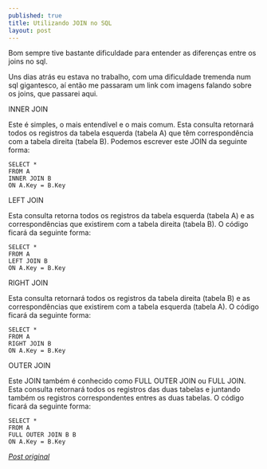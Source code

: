 ```yaml
---
published: true
title: Utilizando JOIN no SQL
layout: post
---
```

Bom sempre tive bastante dificuldade para entender as diferenças entre os joins no sql.

Uns dias atrás eu estava no trabalho, com uma dificuldade tremenda num sql gigantesco, aí então me passaram um link com imagens falando sobre os joins, que passarei aqui.

INNER JOIN

Este é simples, o mais entendível e o mais comum. Esta consulta retornará todos os registros da tabela esquerda (tabela A) que têm correspondência com a tabela direita (tabela B). Podemos escrever este JOIN da seguinte forma:

    SELECT *
    FROM A
    INNER JOIN B
    ON A.Key = B.Key

LEFT JOIN

Esta consulta retorna todos os registros da tabela esquerda (tabela A) e as correspondências que existirem com a tabela direita (tabela B). O código ficará da seguinte forma:

    SELECT *
    FROM A
    LEFT JOIN B
    ON A.Key = B.Key

RIGHT JOIN

Esta consulta retornará todos os registros da tabela direita (tabela B) e as correspondências que existirem com a tabela esquerda (tabela A). O código ficará da seguinte forma:

    SELECT *
    FROM A
    RIGHT JOIN B
    ON A.Key = B.Key

OUTER JOIN

Este JOIN também é conhecido como FULL OUTER JOIN ou FULL JOIN. Esta consulta retornará todos os registros das duas tabelas e juntando também os registros correspondentes entres as duas tabelas. O código ficará da seguinte forma:

    SELECT *
    FROM A
    FULL OUTER JOIN B B
    ON A.Key = B.Key

*<a href="http://sqlfromhell.wordpress.com/2009/09/15/trabalhando-com-join/" target="_blank">Post original</a>*